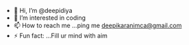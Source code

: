 - 👋 Hi, I’m @deepidiya
- 👀 I’m interested in coding
- 📫 How to reach me ...ping me deepikaranimca@gmail.com
- ⚡ Fun fact: ...Fill ur mind with aim

<!---
deepidiya/deepidiya is a ✨ special ✨ repository because its `README.md` (this file) appears on your GitHub profile.
You can click the Preview link to take a look at your changes.
--->

